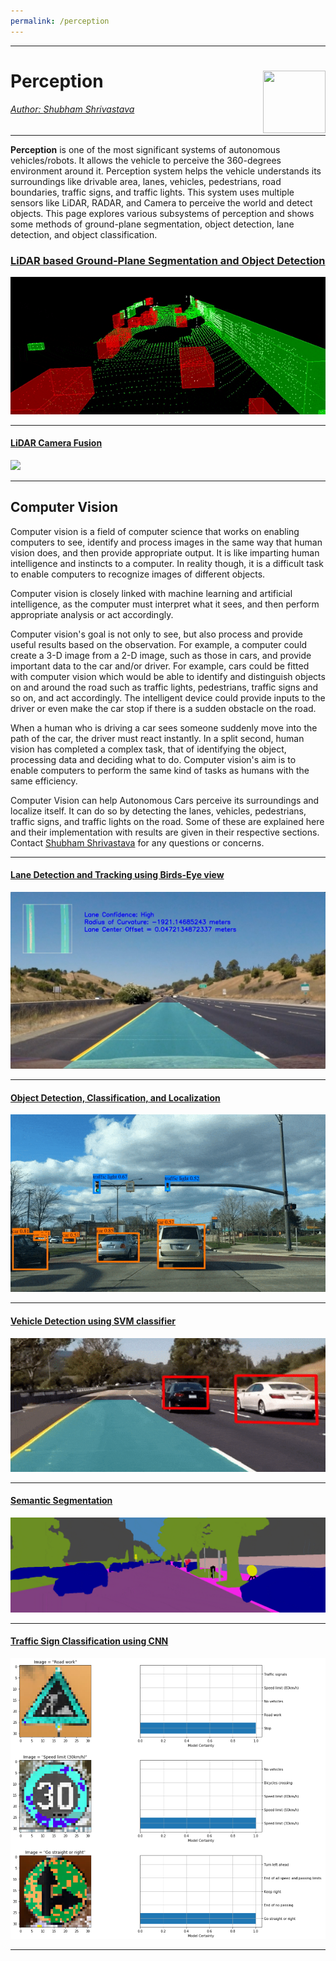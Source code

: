 ```yaml
---
permalink: /perception
---
```


---
# Perception <a href="../../index.html"><img style="float: right;" src="/img/logo_circle.png" height="100" width="100">   

###### Author: *[Shubham Shrivastava](http://www.towardsautonomy.com/#shubham)*   
---

**Perception** is one of the most significant systems of autonomous vehicles/robots. It allows the vehicle to perceive the 360-degrees environment around it. Perception system helps the vehicle understands its surroundings like drivable area, lanes, vehicles, pedestrians, road boundaries, traffic signs, and traffic lights. This system uses multiple sensors like LiDAR, RADAR, and Camera to perceive the world and detect objects. This page explores various subsystems of perception and shows some methods of ground-plane segmentation, object detection, lane detection, and object classification.

### [LiDAR based Ground-Plane Segmentation and Object Detection](/perception/lidar_object_detection_clustering)  
![](docs/perception/img/lidar_objects_front_view.gif)

---

#### [LiDAR Camera Fusion](/perception/lidar_camera_fusion)  
![](docs/perception/img/lidar_camera_fusion.gif)

---

## Computer Vision

Computer vision is a field of computer science that works on enabling computers to see, identify and process images in the same way that human vision does, and then provide appropriate output. It is like imparting human intelligence and instincts to a computer. In reality though, it is a difficult task to enable computers to recognize images of different objects.

Computer vision is closely linked with machine learning and artificial intelligence, as the computer must interpret what it sees, and then perform appropriate analysis or act accordingly.

Computer vision's goal is not only to see, but also process and provide useful results based on the observation. For example, a computer could create a 3-D image from a 2-D image, such as those in cars, and provide important data to the car and/or driver. For example, cars could be fitted with computer vision which would be able to identify and distinguish objects on and around the road such as traffic lights, pedestrians, traffic signs and so on, and act accordingly. The intelligent device could provide inputs to the driver or even make the car stop if there is a sudden obstacle on the road.

When a human who is driving a car sees someone suddenly move into the path of the car, the driver must react instantly. In a split second, human vision has completed a complex task, that of identifying the object, processing data and deciding what to do. Computer vision's aim is to enable computers to perform the same kind of tasks as humans with the same efficiency.

Computer Vision can help Autonomous Cars perceive its surroundings and localize itself. It can do so by detecting the lanes, vehicles, pedestrians, traffic signs, and traffic lights on the road. Some of these are explained here and their implementation with results are given in their respective sections. Contact [Shubham Shrivastava](http://www.towardsautonomy.com/#shubham) for any questions or concerns.

---

#### [Lane Detection and Tracking using Birds-Eye view](/perception/lane_detection)  
![](docs/perception/img/lane_detection/straight_lines1.jpg)

---

#### [Object Detection, Classification, and Localization](/dl/obj_detection)
![](docs/perception/img/yolov2_objects.gif)

---

#### [Vehicle Detection using SVM classifier](/perception/vehicle_detection)  
![](img/lane_veh.gif)

---

#### [Semantic Segmentation](/dl/semseg)
![](docs/perception/img/semseg.gif)

---

#### [Traffic Sign Classification using CNN](/perception/traffic_sign_classification)
![](docs/perception/img/traffic_sign_classification/test_detection.png)

---
